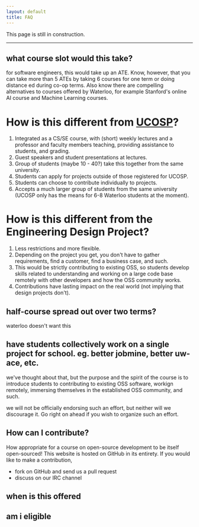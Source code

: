 ```yaml
---
layout: default
title: FAQ
---
```


This page is still in construction.





---




## what course slot would this take?

for software engineers, this would take up an ATE. Know, however, that you can take more than 5 ATEs by taking 6 courses for one term or doing distance ed during co-op terms. Also know there are compelling alternatives to courses offered by Waterloo, for example Stanford's online AI course and Machine Learning courses.


# How is this different from [UCOSP](http://ucosp.ca)?
1. Integrated as a CS/SE course, with (short) weekly lectures and a professor and faculty members teaching, providing assistance to students, and grading.
1. Guest speakers and student presentations at lectures.
1. Group of students (maybe 10 - 40?) take this together from the same university.
1. Students can apply for projects outside of those registered for UCOSP.
1. Students can choose to contribute individually to projects.
1. Accepts a much larger group of students from the same university (UCOSP only has the means for 6-8 Waterloo students at the moment).

# How is this different from the Engineering Design Project?
1. Less restrictions and more flexible.
1. Depending on the project you get, you don't have to gather requirements, find a customer, find a business case, and such.
1. This would be strictly contributing to existing OSS, so students develop skills related to understanding and working on a large code base remotely with other developers and how the OSS community works.
1. Contributions have lasting impact on the real world (not implying that design projects don't).

## half-course spread out over two terms?

waterloo doesn't want this


## have students collectively work on a single project for school. eg. better jobmine, better uw-ace, etc.

we've thought about that, but the purpose and the spirit of the course is to introduce students to contributing to existing OSS software, workign remotely, immersing themselves in the established OSS community, and such. 

we will not be officially endorsing such an effort, but neither will we discourage it. Go right on ahead if you wish to organize such an effort.


## How can I contribute?

How appropriate for a course on open-source development to be itself open-sourced! This website is hosted on GitHub in its entirety. If you would like to make a contribution,

- fork on GitHub and send us a pull request
- discuss on our IRC channel


## when is this offered

## am i eligible
